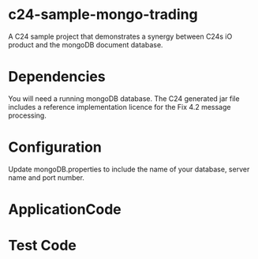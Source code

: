 c24-sample-mongo-trading
========================

A C24 sample project that demonstrates a synergy between C24s iO product and the mongoDB document database.

Dependencies
============
You will need a running mongoDB database.
The C24 generated jar file includes a reference implementation licence for the Fix 4.2 message processing.

Configuration
=============
Update mongoDB.properties to include the name of your database, server name and port number.

ApplicationCode
===============


Test Code
=========